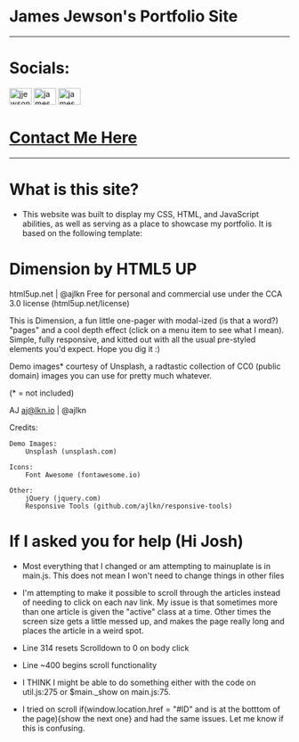 
# James Jewson's Portfolio Site
---
# Socials:
<p>
<a href="https://twitter.com/jjewson" target="blank"><img src="https://raw.githubusercontent.com/rahuldkjain/github-profile-readme-generator/master/src/images/icons/Social/twitter.svg" alt="jjewson" height="30" width="40" /></a>
<a href="https://linkedin.com/in/jamesjewson" target="blank"><img src="https://raw.githubusercontent.com/rahuldkjain/github-profile-readme-generator/master/src/images/icons/Social/linked-in-alt.svg" alt="james jewson" height="30" width="40" /></a>
<a href="https://stackoverflow.com/users/16706229/james-jewson" target="blank"><img src="https://raw.githubusercontent.com/rahuldkjain/github-profile-readme-generator/master/src/images/icons/Social/stack-overflow.svg" alt="james jewson" height="30" width="40" /></a>
</p>

# <a href="https://jamesjewson.netlify.app/#contact">Contact Me Here</a>
--- 

# What is this site?

- This website was built to display my CSS, HTML, and JavaScript abilities, as well as serving as a place to showcase my portfolio. It is based on the following template:

# Dimension by HTML5 UP
html5up.net | @ajlkn
Free for personal and commercial use under the CCA 3.0 license (html5up.net/license)


This is Dimension, a fun little one-pager with modal-ized (is that a word?) "pages"
and a cool depth effect (click on a menu item to see what I mean). Simple, fully
responsive, and kitted out with all the usual pre-styled elements you'd expect.
Hope you dig it :)

Demo images* courtesy of Unsplash, a radtastic collection of CC0 (public domain) images
you can use for pretty much whatever.

(* = not included)

AJ
aj@lkn.io | @ajlkn


Credits:

	Demo Images:
		Unsplash (unsplash.com)

	Icons:
		Font Awesome (fontawesome.io)

	Other:
		jQuery (jquery.com)
		Responsive Tools (github.com/ajlkn/responsive-tools)



# If I asked you for help (Hi Josh)
- Most everything that I changed or am attempting to mainuplate is in main.js. This does not mean I won't need to change things in other files

- I'm attempting to make it possible to scroll through the articles instead of needing to click on each nav link. My issue is that sometimes more than one article is given the "active" class at a time. Other times the screen size gets a little messed up, and makes the page really long and places the article in a weird spot.


- Line 314 resets Scrolldown to 0 on body click
- Line ~400 begins scroll functionality
- I THINK I might be able to do something either with the code on util.js:275 or $main._show on main.js:75. 
- I tried on scroll if(window.location.href  = "#ID" and is at the botttom of the page){show the next one} and had the same issues. Let me know if this is confusing.
